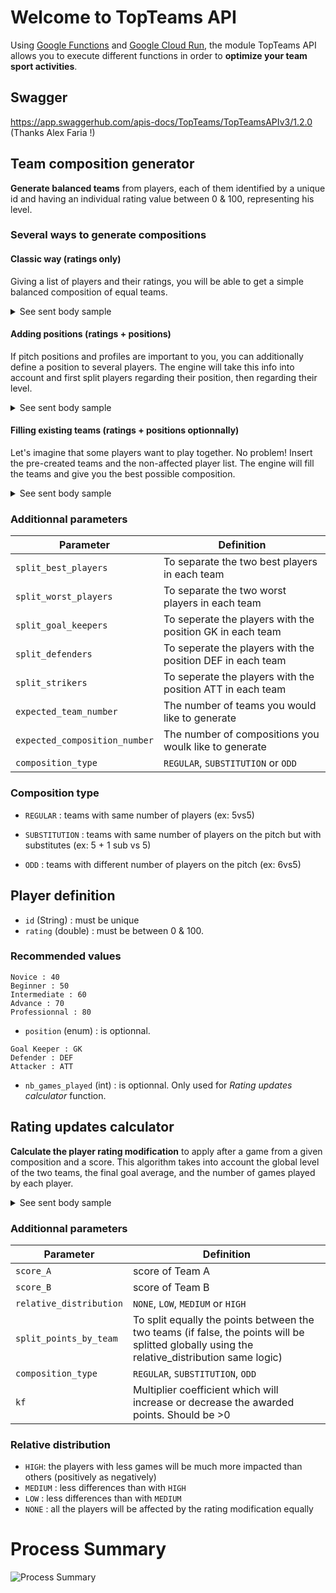 
# Welcome to TopTeams API
Using [Google Functions](https://cloud.google.com/functions) and [Google Cloud Run](https://cloud.google.com/run), the module TopTeams API allows you to execute different functions in order to **optimize your team sport activities**.

## Swagger
https://app.swaggerhub.com/apis-docs/TopTeams/TopTeamsAPIv3/1.2.0
(Thanks Alex Faria !)

## Team composition generator
**Generate balanced teams** from players, each of them identified by a unique id and having an individual rating value between 0 & 100, representing his level. 

### Several ways to generate compositions

#### Classic way (ratings only)

Giving a list of players and their ratings, you will be able to get a simple balanced composition 
of equal teams.
<details>
  <summary>See sent body sample</summary>
   <p>
   
```
{
    "availablePlayers":[
   {
      "id":"David",
      "rating":54
   },
   {
      "id":"Bilal",
      "rating":77
   },
   {
      ...
   }
  ]
}
```

</p>
</details>

#### Adding positions (ratings + positions)

If pitch positions and profiles are important to you, you can additionally define a position to several players. 
The engine will take this info into account and first split players regarding their position, then regarding their level.

<details>
  <summary>See sent body sample</summary>
   <p>
   
```
{
    "availablePlayers":[
   {
      "id":"Joachim",
      "rating":44.5,
      "position": DEF
   },
   {
      "id":"Rafik",
      "rating":74,
      "position": ATT
   },
   {
      ...
   }
  ]
}
```

   </p>
   </details>
   
#### Filling existing teams (ratings + positions optionnally)

Let's imagine that some players want to play together. No problem! Insert the pre-created teams and 
the non-affected player list. The engine will fill the teams and give you the best possible composition.

<details>
  <summary>See sent body sample</summary>
   <p>

```
{
   "team_A":{
      "players":[
         {
            "id":"Benjamin",
            "rating":54,
            "position":"GK"
         },
         {
            "id":"Mario",
            "rating":77
         }
      ]
   },
   "team_B":{
      "players":[]
   },
   "availablePlayers":[
      {
         "id":"Redwan",
         "rating":59,
         "position":"GK"
      },
      {
         "id":"Oscar",
         "rating":81
      },
      {
         ...
      }
   ]
}
```

   </p>
   </details>
   
### Additionnal parameters
| Parameter  | Definition |
| ------------- | ------------- |
| `split_best_players`  | To separate the two best players in each team |
| `split_worst_players`  | To separate the two worst players in each team  |
| `split_goal_keepers`  | To seperate the players with the position GK in each team  |
| `split_defenders`  | To seperate the players with the position DEF in each team  |
| `split_strikers`  | To seperate the players with the position ATT in each team  |
| `expected_team_number`  | The number of teams you would like to generate  |
| `expected_composition_number`  | The number of compositions you woulk like to generate |
| `composition_type`  | `REGULAR`, `SUBSTITUTION` or `ODD` |

### Composition type

- `REGULAR` : teams with same number of players (ex: 5vs5)

- `SUBSTITUTION` : teams with same number of players on the pitch but with substitutes (ex: 5 + 1 sub vs 5)

- `ODD` : teams with different number of players on the pitch (ex: 6vs5)

## Player definition 
- `id` (String) : must be unique
- `rating` (double) : must be between 0 & 100. 

### Recommended values
```
Novice : 40
Beginner : 50
Intermediate : 60
Advance : 70
Professionnal : 80
```
- `position` (enum) : is optionnal.
```
Goal Keeper : GK
Defender : DEF
Attacker : ATT
```
- `nb_games_played` (int) : is optionnal. Only used for *Rating updates calculator* function.

## Rating updates calculator
**Calculate the player rating modification** to apply after a game from a given composition and a score.
This algorithm takes into account the global level of the two teams, the final goal average, and the number of games played by each player.

<details>
  <summary>See sent body sample</summary>
   <p>
   
```
{
   "team_A":{
      "players":[
         {
            "id":"Thomas",
            "rating":54,
            "nb_games_played":31
         },
         {
            "id":"Greg",
            "rating":77,
            "nb_games_played":80
         },
         {
            ...
         }
      ]
   },
   "team_B":{
      "players":[
         {
            "id":"Simon",
            "rating":84,
            "nb_games_played":102
         },
         {
            "id":"Walid",
            "rating":55,
            "nb_games_played":42
         },
         {
             ...
         }
      ]
   }
}
```

   </p>
   </details>
   
### Additionnal parameters
| Parameter  | Definition |
| ------------- | ------------- |
| `score_A`  | score of Team A |
| `score_B`  | score of Team B |
| `relative_distribution`  | `NONE`, `LOW`, `MEDIUM` or `HIGH` |
| `split_points_by_team`  | To split equally the points between the two teams (if false, the points will be splitted globally using the relative_distribution same logic)  |
| `composition_type`  | `REGULAR`, `SUBSTITUTION`, `ODD`  |
| `kf`  | Multiplier coefficient which will increase or decrease the awarded points. Should be >0|

### Relative distribution 

- `HIGH`: the players with less games will be much more impacted than others (positively as negatively)
- `MEDIUM` : less differences than with `HIGH`
- `LOW` : less differences than with `MEDIUM`
- `NONE` : all the players will be affected by the rating modification equally

# Process Summary
![Process Summary](https://i.ibb.co/mhHFccT/process-summary.png)
